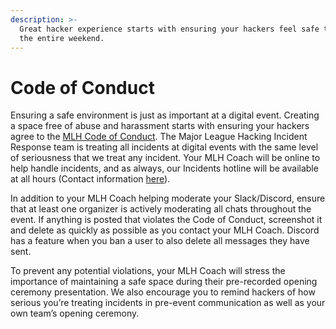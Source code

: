 ```yaml
---
description: >-
  Great hacker experience starts with ensuring your hackers feel safe throughout
  the entire weekend.
---
```


# Code of Conduct

Ensuring a safe environment is just as important at a digital event. Creating a space free of abuse and harassment starts with ensuring your hackers agree to the [MLH Code of Conduct](https://static.mlh.io/docs/mlh-code-of-conduct.pdf). The Major League Hacking Incident Response team is treating all incidents at digital events with the same level of seriousness that we treat any incident. Your MLH Coach will be online to help handle incidents, and as always, our Incidents hotline will be available at all hours \(Contact information [here](https://static.mlh.io/docs/mlh-code-of-conduct.pdf)\).   


In addition to your MLH Coach helping moderate your Slack/Discord, ensure that at least one organizer is actively moderating all chats throughout the event. If anything is posted that violates the Code of Conduct, screenshot it and delete as quickly as possible as you contact your MLH Coach. Discord has a feature when you ban a user to also delete all messages they have sent.   


To prevent any potential violations, your MLH Coach will stress the importance of maintaining a safe space during their pre-recorded opening ceremony presentation. We also encourage you to remind hackers of how serious you’re treating incidents in pre-event communication as well as your own team’s opening ceremony. 


